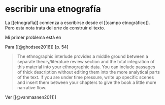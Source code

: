 # escribir una etnografía
La [[etnografía]] comienza a escribirse desde el [[campo etnográfico]]. Pero esta nota trata del *arte* de construir el texto.

Mi primer problema está en 

Para [[@ghodsee2016]] [p. 54]

> The ethnographic interlude provides a middle ground between a separate theory/literature review section and the total integration of this material into your ethnographic data. You can include passages of thick description without editing them into the more analytical parts of the text. If you are under time pressure, write up specific scenes and insert them between your chapters to give the book a little more narrative flow.

Ver [[@vanmaanen2011]]

    